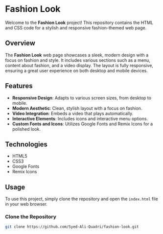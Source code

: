 # Fashion Look

Welcome to the **Fashion Look** project! This repository contains the HTML and CSS code for a stylish and responsive fashion-themed web page.

## Overview

The **Fashion Look** web page showcases a sleek, modern design with a focus on fashion and style. It includes various sections such as a menu, content about fashion, and a video display. The layout is fully responsive, ensuring a great user experience on both desktop and mobile devices.

## Features

- **Responsive Design**: Adapts to various screen sizes, from desktop to mobile.
- **Modern Aesthetic**: Clean, stylish layout with a focus on fashion.
- **Video Integration**: Embeds a video that plays automatically.
- **Interactive Elements**: Includes icons and interactive menu options.
- **Custom Fonts and Icons**: Utilizes Google Fonts and Remix Icons for a polished look.

## Technologies

- HTML5
- CSS3
- Google Fonts
- Remix Icons

## Usage

To use this project, simply clone the repository and open the `index.html` file in your web browser.

### Clone the Repository

```bash
git clone https://github.com/Syed-Ali-Quadri/fashion-look.git
